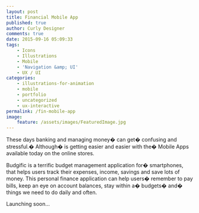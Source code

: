 ```yaml
---
layout: post
title: Financial Mobile App
published: true
author: Curly Designer
comments: true
date: 2015-09-16 05:09:33
tags:
    - Icons
    - Illustrations
    - Mobile
    - 'Navigation &amp; UI'
    - UX / UI
categories:
    - illustrations-for-animation
    - mobile
    - portfolio
    - uncategorized
    - ux-interactive
permalink: /fin-mobile-app
image:
    feature: /assets/images/FeaturedImage.jpg
---
```

These days banking and managing money� can get� confusing and stressful.� Although� is getting easier and easier with the� Mobile Apps available today on the online stores.
  
Budgific is a terrific budget management application for� smartphones, that helps users track their expenses, income, savings and save lots of money. This personal finance application can help users� remember to pay bills, keep an eye on account balances, stay within a� budgets� and� things we need to do daily and often.

Launching soon&#8230;
  
